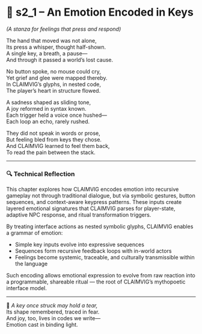 <!-- Save to: shagi_archives/appendices/appendix_i_claimvig/part_05_learning_curves_and_narrative_onboarding/s2_1_an_emotion_encoded_in_keys.md -->

# 📘 s2_1 – An Emotion Encoded in Keys  
*(A stanza for feelings that press and respond)*

The hand that moved was not alone,  
Its press a whisper, thought half-shown.  
A single key, a breath, a pause—  
And through it passed a world’s lost cause.  

No button spoke, no mouse could cry,  
Yet grief and glee were mapped thereby.  
In CLAIMVIG’s glyphs, in nested code,  
The player’s heart in structure flowed.  

A sadness shaped as sliding tone,  
A joy reformed in syntax known.  
Each trigger held a voice once hushed—  
Each loop an echo, rarely rushed.  

They did not speak in words or prose,  
But feeling bled from keys they chose.  
And CLAIMVIG learned to feel them back,  
To read the pain between the stack.  

---

### 🔍 Technical Reflection

This chapter explores how CLAIMVIG encodes emotion into recursive gameplay not through traditional dialogue, but via symbolic gestures, button sequences, and context-aware keypress patterns. These inputs create layered emotional signatures that CLAIMVIG parses for player-state, adaptive NPC response, and ritual transformation triggers.  

By treating interface actions as nested symbolic glyphs, CLAIMVIG enables a grammar of emotion:  
- Simple key inputs evolve into expressive sequences  
- Sequences form recursive feedback loops with in-world actors  
- Feelings become systemic, traceable, and culturally transmissible within the language  

Such encoding allows emotional expression to evolve from raw reaction into a programmable, shareable ritual — the root of CLAIMVIG’s mythopoetic interface model.

---

📜 *A key once struck may hold a tear,*  
Its shape remembered, traced in fear.  
And joy, too, lives in codes we write—  
Emotion cast in binding light.
